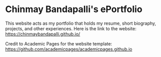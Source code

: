 # Chinmay Bandapalli's ePortfolio

This website acts as my portfolio that holds my resume, short biography, projects, and other experiences. Here is the link to the website: https://chinmaybandapalli.github.io/

Credit to Academic Pages for the website template: https://github.com/academicpages/academicpages.github.io

